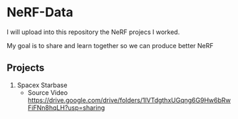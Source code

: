 # NeRF-Data

I will upload into this repository the NeRF projecs I worked.

My goal is to share and learn together so we can produce better NeRF

## Projects
1) Spacex Starbase
    - Source Video https://drive.google.com/drive/folders/1lVTdgthxUGqng6G9Hw6bRwFiFNn8hqLH?usp=sharing
